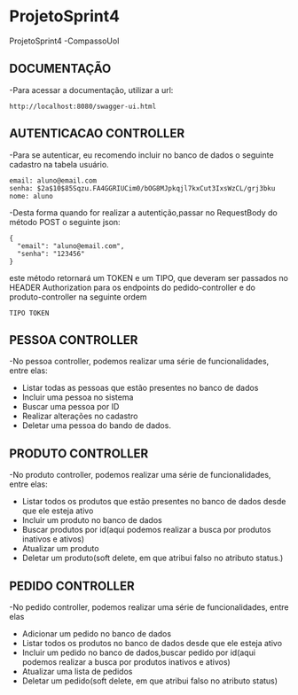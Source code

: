 # ProjetoSprint4
ProjetoSprint4 -CompassoUol

##  DOCUMENTAÇÃO
-Para acessar a documentação, utilizar a url: 
```
http://localhost:8080/swagger-ui.html
```
## AUTENTICACAO CONTROLLER
-Para se autenticar, eu recomendo incluir no banco de dados o seguinte cadastro na tabela usuário.

```
email: aluno@email.com 
senha: $2a$10$85Sqzu.FA4GGRIUCim0/bOG8MJpkqjl7kxCut3IxsWzCL/grj3bku
nome: aluno
```

-Desta forma quando for realizar a autentição,passar no RequestBody do método POST o seguinte json:

```
{
  "email": "aluno@email.com",
  "senha": "123456"
}
```
este método retornará um TOKEN e um TIPO, que deveram ser passados no HEADER Authorization para os endpoints do pedido-controller e do produto-controller na seguinte ordem
```
TIPO TOKEN
```

## PESSOA CONTROLLER
-No pessoa controller, podemos realizar uma série de funcionalidades, entre elas:

* Listar todas as pessoas que estão presentes no banco de dados
* Incluir uma pessoa no sistema
* Buscar uma pessoa por ID
* Realizar alterações no cadastro 
* Deletar uma pessoa do bando de dados.

## PRODUTO CONTROLLER
-No produto controller, podemos realizar uma série de  funcionalidades, entre elas:

* Listar todos os produtos que estão presentes no banco de dados desde que ele esteja ativo 
* Incluir um produto no banco de dados
* Buscar produtos por id(aqui podemos realizar a busca por produtos inativos e ativos)
* Atualizar um produto
* Deletar um produto(soft delete, em que atribui falso no atributo status.) 

## PEDIDO CONTROLLER
-No pedido controller, podemos realizar uma série de funcionalidades, entre elas

* Adicionar um pedido no banco de dados
* Listar todos os produtos no banco de dados desde que ele esteja ativo
* Incluir um pedido no banco de dados,buscar pedido por id(aqui podemos realizar a busca por produtos inativos e ativos)
* Atualizar uma lista de pedidos
* Deletar um pedido(soft delete, em que atribui falso no atributo status)

